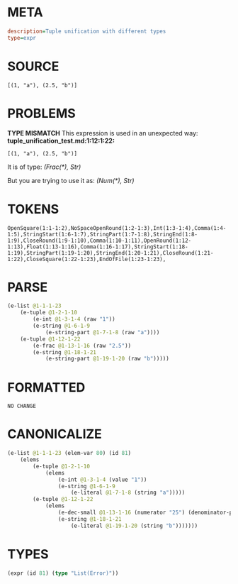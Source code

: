 # META
~~~ini
description=Tuple unification with different types
type=expr
~~~
# SOURCE
~~~roc
[(1, "a"), (2.5, "b")]
~~~
# PROBLEMS
**TYPE MISMATCH**
This expression is used in an unexpected way:
**tuple_unification_test.md:1:12:1:22:**
```roc
[(1, "a"), (2.5, "b")]
```

It is of type:
    _(Frac(*), Str)_

But you are trying to use it as:
    _(Num(*), Str)_

# TOKENS
~~~zig
OpenSquare(1:1-1:2),NoSpaceOpenRound(1:2-1:3),Int(1:3-1:4),Comma(1:4-1:5),StringStart(1:6-1:7),StringPart(1:7-1:8),StringEnd(1:8-1:9),CloseRound(1:9-1:10),Comma(1:10-1:11),OpenRound(1:12-1:13),Float(1:13-1:16),Comma(1:16-1:17),StringStart(1:18-1:19),StringPart(1:19-1:20),StringEnd(1:20-1:21),CloseRound(1:21-1:22),CloseSquare(1:22-1:23),EndOfFile(1:23-1:23),
~~~
# PARSE
~~~clojure
(e-list @1-1-1-23
	(e-tuple @1-2-1-10
		(e-int @1-3-1-4 (raw "1"))
		(e-string @1-6-1-9
			(e-string-part @1-7-1-8 (raw "a"))))
	(e-tuple @1-12-1-22
		(e-frac @1-13-1-16 (raw "2.5"))
		(e-string @1-18-1-21
			(e-string-part @1-19-1-20 (raw "b")))))
~~~
# FORMATTED
~~~roc
NO CHANGE
~~~
# CANONICALIZE
~~~clojure
(e-list @1-1-1-23 (elem-var 80) (id 81)
	(elems
		(e-tuple @1-2-1-10
			(elems
				(e-int @1-3-1-4 (value "1"))
				(e-string @1-6-1-9
					(e-literal @1-7-1-8 (string "a")))))
		(e-tuple @1-12-1-22
			(elems
				(e-dec-small @1-13-1-16 (numerator "25") (denominator-power-of-ten "1") (value "2.5"))
				(e-string @1-18-1-21
					(e-literal @1-19-1-20 (string "b")))))))
~~~
# TYPES
~~~clojure
(expr (id 81) (type "List(Error)"))
~~~